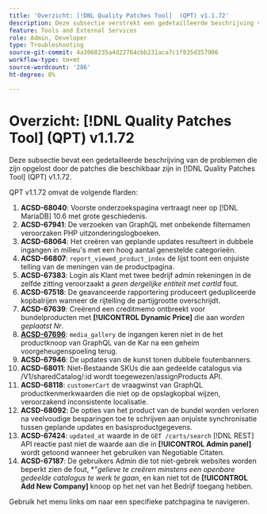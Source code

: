 ```yaml
---
title: 'Overzicht: [!DNL Quality Patches Tool]  (QPT) v1.1.72'
description: Deze subsectie verstrekt een gedetailleerde beschrijving van de kwesties die door de flarden beschikbaar in  [!DNL Quality Patches Tool]  (QPT) v1.1.72 worden bevestigd.
feature: Tools and External Services
role: Admin, Developer
type: Troubleshooting
source-git-commit: 4a3060235a4d22764cbb231aca7c1f835d357906
workflow-type: tm+mt
source-wordcount: '286'
ht-degree: 0%

---
```


# Overzicht: [!DNL Quality Patches Tool] (QPT) v1.1.72

Deze subsectie bevat een gedetailleerde beschrijving van de problemen die zijn opgelost door de patches die beschikbaar zijn in [!DNL Quality Patches Tool] (QPT) v1.1.72.

QPT v1.1.72 omvat de volgende flarden:
1. **ACSD-68040**: Voorste onderzoekspagina vertraagt neer op [!DNL MariaDB] 10.6 met grote geschiedenis.
1. **ACSD-67941**: De verzoeken van GraphQL met onbekende filternamen veroorzaken PHP uitzonderingslogboeken.
1. **ACSD-68064**: Het creëren van geplande updates resulteert in dubbele ingangen in milieu&#39;s met een hoog aantal genestelde categorieën.
1. **ACSD-66807**: `report_viewed_product_index` de lijst toont een onjuiste telling van de meningen van de productpagina.
1. **ACSD-67383**: Login als Klant met twee bedrijf admin rekeningen in de zelfde zitting veroorzaakt a *geen dergelijke entiteit met cartId* fout.
1. **ACSD-67518**: De geavanceerde rapportering produceert gedupliceerde kopbalrijen wanneer de rijtelling de partijgrootte overschrijdt.
1. **ACSD-67639**: Creërend een creditmemo ontbreekt voor bundelproducten met **[!UICONTROL Dynamic Price]** die aan *worden geplaatst Nr*.
1. **[ACSD-67696](/help/tools/quality-patches-tool/patches-available-in-qpt/v1-1-72/acsd-67696.md)**: `media_gallery` de ingangen keren niet in de het productknoop van GraphQL van de Kar na een geheim voorgeheugenspoeling terug.
1. **ACSD-67946**: De updates van de kunst tonen dubbele foutenbanners.
1. **ACSD-68011**: Niet-Bestaande SKUs die aan gedeelde catalogus via /V1/sharedCatalog/:id wordt toegewezen/assignProducts API.
1. **ACSD-68118**: `customerCart` de vraagwinst van GraphQL productkenmerkwaarden die niet op de opslagkopbal wijzen, veroorzakend inconsistente localisatie.
1. **ACSD-68092**: De opties van het product van de bundel worden verloren na veelvoudige besparingen toe te schrijven aan onjuiste synchronisatie tussen geplande updates en basisproductgegevens.
1. **ACSD-67424**: `updated_at` waarde in de `GET /carts/search` [!DNL REST] API reactie past niet de waarde aan die in **[!UICONTROL Admin panel]** wordt getoond wanneer het gebruiken van Negotiable Citaten.
1. **ACSD-67187**: De gebruikers Admin die tot niet-gebrek websites worden beperkt zien de fout, *&quot;*gelieve te creëren minstens een openbare gedeelde catalogus te werk te gaan*, en kan niet tot de **[!UICONTROL Add New Company]** knoop op het net van het Bedrijf toegang hebben.

Gebruik het menu links om naar een specifieke patchpagina te navigeren.
